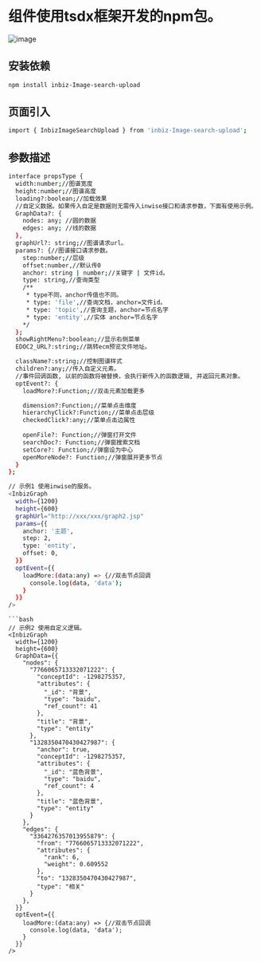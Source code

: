 # 组件使用tsdx框架开发的npm包。

![image](https://raw.githubusercontent.com/ljy15802316943/inbiz-Image-search-upload/main/src/img/r.png)

## 安装依赖

```bash
npm install inbiz-Image-search-upload
```

## 页面引入
```bash
import { InbizImageSearchUpload } from 'inbiz-Image-search-upload';
```

## 参数描述

```bash
interface propsType {
  width:number;//图谱宽度
  height:number;//图谱高度
  loading?:boolean;//加载效果
  //自定义数据。如果传入自定是数据则无需传入inwise接口和请求参数，下面有使用示例。
  GraphData?: {
    nodes: any; //圆的数据
    edges: any; //线的数据
  },
  graphUrl?: string;//图谱请求url。
  params?: {//图谱接口请求参数。
    step:number;//层级
    offset:number,//默认传0
    anchor: string | number;//关键字 | 文件id。
    type: string,//查询类型
    /**
     * type不同，anchor传值也不同。
     * type: 'file',//查询文档，anchor=文件id。
     * type: 'topic',//查询主题，anchor=节点名字
     * type: 'entity',//实体 anchor=节点名字
    */
  };
  showRightMenu?:boolean;//显示右侧菜单
  EDOC2_URL?:string;//跳转ecm预览文件地址。

  className?:string;//控制图谱样式
  children?:any;//传入自定义元素。
  //事件回调函数, 以前的函数将被替换，会执行新传入的函数逻辑, 并返回元素对象。
  optEvent?: {
    loadMore?:Function;//双击元素加载更多

    dimension?:Function;//菜单点击维度
    hierarchyClick?:Function;//菜单点击层级
    checkedClick?:any;//菜单点击边属性
    
    openFile?: Function;//弹窗打开文件
    searchDoc?: Function;//弹窗搜索文档
    setCore?: Function;//弹窗设为中心
    openMoreNode?: Function;//弹窗展开更多节点
  }
};


```
```bash
// 示例1 使用inwise的服务。
<InbizGraph 
  width={1200}
  height={600}
  graphUrl="http://xxx/xxx/graph2.jsp"
  params={{
    anchor: '主题',
    step: 2,
    type: 'entity',
    offset: 0,
  }}
  optEvent={{
    loadMore:(data:any) => {//双击节点回调
      console.log(data, 'data');
    }
  }}
/>
```

```
```bash
// 示例2 使用自定义逻辑。
<InbizGraph 
  width={1200}
  height={600}
  GraphData={{
    "nodes": {
      "7766065713332071222": {
        "conceptId": -1298275357,
        "attributes": {
          "_id": "背景",
          "type": "baidu",
          "ref_count": 41
        },
        "title": "背景",
        "type": "entity"
      },
      "1328350470430427987": {
        "anchor": true,
        "conceptId": -1298275357,
        "attributes": {
          "_id": "蓝色背景",
          "type": "baidu",
          "ref_count": 4
        },
        "title": "蓝色背景",
        "type": "entity"
      }
    },
    "edges": {
      "3364276357013955879": {
        "from": "7766065713332071222",
        "attributes": {
          "rank": 6,
          "weight": 0.609552
        },
        "to": "1328350470430427987",
        "type": "相关"
      }
    },
  }}
  optEvent={{
    loadMore:(data:any) => {//双击节点回调
      console.log(data, 'data');
    }
  }}
/>
```
